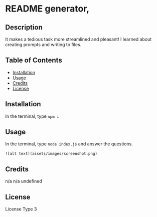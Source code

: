 # README generator, 
## Description
It makes a tedious task more streamlined and pleasant!
I learned about creating prompts and writing to files.

## Table of Contents
- [Installation](#installation)
- [Usage](#usage)
- [Credits](#credits)
- [License](#license)

## Installation
In the terminal, type `npm i`

## Usage
In the terminal, type `node index.js` and answer the questions.

    ![alt text](assets/images/screenshot.png)
 
## Credits
n/a
n/a
undefined

## License
License Type 3
